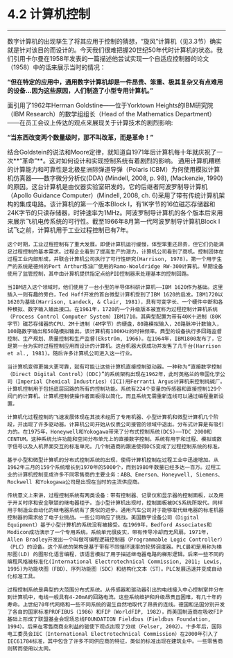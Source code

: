 # 4.2 计算机控制

---

数字计算机的出现孳生了将其应用于控制的猜想，“旋风”计算机（见3.3节）确实就是针对该目的而设计的。今天我们很难把握20世纪50年代时计算机的状态。我们引用卡尔曼在1958年发表的一篇描述他尝试实现一个自适应控制器的论文（1958）中的话来展示当时的情况：  
>  
**“但在特定的应用中，通用数字计算机却是一件昂贵、笨重、极其复杂又有点难用的设备…因为这些原因，人们制造了小型专用计算机。”**

面引用了1962年Herman Goldstine——位于Yorktown Heights的IBM研究院（IBM Research）的数学组组长（Head of the Mathematics Department）——在员工会议上传达的观点来展现关于计算技术的剧烈影响:

>  
**“当东西改变两个数量级时，那不叫改革，而是革命！”**

结合Goldstein的说法和Moore定律，就知道自1971年后计算机每十年就庆祝了一次**“革命”**。这对如何设计和实现控制系统有着剧烈的影响。
	通用计算机糟糕的计算能力和可靠性是北极星洲际弹道导弹（Polaris ICBM）为何使用模拟计算机仿真器——数字微分分析仪(DDA) (Mindell, 2008, p. 98), (Mackenzie, 1990)的原因。这台计算机是由仪器实验室研发的。它的后继者阿波罗制导计算机（Apollo Guidance Computer）(Mindell, 2008, ch. 6)采用了带有传统计算机架构的集成电路。该计算机的第一个版本Block I，有1K字节的16位磁芯存储器和24K字节的只读存储器，时钟速率为1MHz。阿波罗制导计算机的各个版本后来用来展示飞机电传系统的可行性。截至1966年8月第一代阿波罗制导计算机Block I试飞之前，计算机用于工业过程控制已有7年。
	
	这个时期，工业过程控制有了重大发展。即便计算机运行缓慢，体型笨重还昂贵，但它们仍能满足过程控制的基本需求。过程企业看到了提高生产的潜力，计算机公司看到了商机。控制团体在过程工业内部形成，并联合计算机公司执行了可行性研究(Harrison, 1978)。第一个用于生产的系统是德州的Port Arthur炼油厂使用的Ramo-Wooldridge RW-300计算机。早期设备使用了监管控制，其中由计算机提供指定点给PID控制器来处理基本的控制回路。
	
	当IBM进入这个领域时，他们使用了一台小型的半导体科研计算机——IBM 1620作为基础。这里插入一则有趣的旁白，Ted Hoff开发的首台微型计算机受到了IBM 1620的启发。IBM1720以1620为基础(Harrison, Landeck, & Clair, 1981)，具有可变字长、一个硬件中断和各种模拟、数字输入输出接口。在1961年，1720的一个升级版本被宣称为过程控制计算机系统（Process Control Computer System）IBM1710。其典型配置为带有40K十进制（80K字节）磁芯存储器的CPU、2M十进制（4M字节）的硬盘，80路模拟输入，20路脉冲计数输入，100路数字输出和50路模拟输出。该计算机有100KHz的时钟频率。典型的设备执行多回路监督控制、生产规划、质量控制和生产监督(Ekström, 1966)。在1964年，IBM1800发布了，它是第一台为实时过程控制应用而设计的计算机。这台机器大获成功并发售了几千台(Harrison et al., 1981)。随后许多计算机公司进入这一行业。
	
	当计算机变得更强大更可靠，就有可能让这些计算机直接控制驱动器。一种称为“直接数字控制（Direct Digital Control）(DDC)”的系统架构出现在1962年，此时英格兰的帝国化学公司（Imperial Chemical Industries）(ICI)用Ferranti Argus计算机来控制纯碱厂。计算机控制用于包括底层回路的所有的控制功能。系统有224个变量的传感器和直接控制129个阀门的计算机。计算机控制使操作者面板得以简化，而且系统无需重新连线可以通过编程重新设置。
	
	计算机化过程控制的飞速发展体现在其技术经历了专用机器、小型计算机和微型计算机几个阶段，并出现了许多驱动器。计算机公司开始从仪表公司接管的领域中退出。分布式计算是有吸引力的。在1975年，Honeywell和Yokogawa带来了分布式控制系统(DCS)——TDC 2000和CENTUM。这种系统允许功能和空间分布单元上的直接数字控制。系统有用于和过程、模拟或数字信号以及人机界面交互的标准单元。几个制造商的跟进使得DCS变成了过程控制系统的标准。
	
	基于小型和微型计算机的分布式控制系统的出现，使得计算机控制在过程工业中迅速增加。从1962年三月的159个系统增长到1970年的5000个，而到1980年数量已经多达一百万。过程工业的计算机控制变成许多不同零售商的主要业务：ABB、Emerson、Honeywell, Siemens、 Rockwell 和Yokogawa公司是出现在当时的主流供应商。
	
	传统意义上来讲，过程控制系统有两类设备：带有控制器、记录仪和显示器的控制面板，以及用于开关时序和安全联锁的继电器柜子。当小型计算机出现时，控制面板被DCS系统所取代。同样用于制造业自动化的继电器系统有了类似的进步。通用汽车公司对于能够取代继电器的标准机器控制器的需求给了电子业挑战。一些公司响应了挑战。美国数字设备公司（Digital Equipment）基于小型计算机的系统没有被接受。在1969年，Bedford Associates和Modicon成功演示了一个专用系统。系统单元很皮实，带有传导冷却而无风扇。1971年，Allen Bradley开发出一个叫做可编程逻辑控制器（Programmable Logic Controller）（PLC）的设备。这个系统的架构是基于带有不同循环速率的轮转调度器。PLC最初是用称为梯形图(LD) 的图形化语言编程，该语言模拟了用于描述继电器电路的梯形逻辑。后来一些不同的编程风格被标准化(International Electrotechnical Commission, 2011; Lewis, 1995)为功能块图（FBD）、序列功能图（SDC）和结构化文本（ST）。PLC发展迅速并变成自动化标准工具。
	
	过程控制系统是典型的大范围分布式系统。从传感器和驱动器引出的电线接入中心控制室并分布到计算机中，电线一般具有4-20mA的回路电流。这些系统维护和升级昂贵且困难，有几十年的寿命。上世纪70年代网络和一些不同系统的诞生自然地取代了昂贵的连线。德国和法国分别开发了各自的国家标准PROFIBUS（1986）和FIP（WorldFIP, 1982），而美国制造商在吸收FIP基础上形成了联盟基金会现场总线FOUNDATION Fieldbus（Fieldbus Foundation, 1994）。后来在零售商商业利益的驱使下观点出现了分歧（Felser, 2002）。十多年后，国际电工委员会IEC（International Electrotechnical Commission）在2000年引入了IEC61784标准，其中包含了许多不同供应商的特征，类似的标准出现在建筑业中。一些零售商则转而使用以太网。

